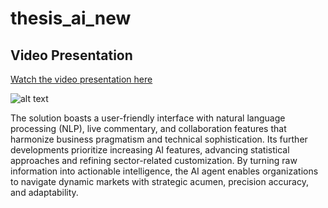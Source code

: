 # thesis_ai_new


## Video Presentation
[Watch the video presentation here](https://github.com/ArtemIlinn/thesis_ai_new/raw/main/video_presentation.mp4)

![alt text](https://github.com/ArtemIlinn/thesis_ai_new/picture_presentation.png)




The solution boasts a user-friendly interface
with natural language processing (NLP), live commentary, and collaboration features that
harmonize business pragmatism and technical sophistication. Its further developments prioritize
increasing AI features, advancing statistical approaches and refining sector-related
customization. By turning raw information into actionable intelligence, the AI agent enables
organizations to navigate dynamic markets with strategic acumen, precision accuracy, and
adaptability.
